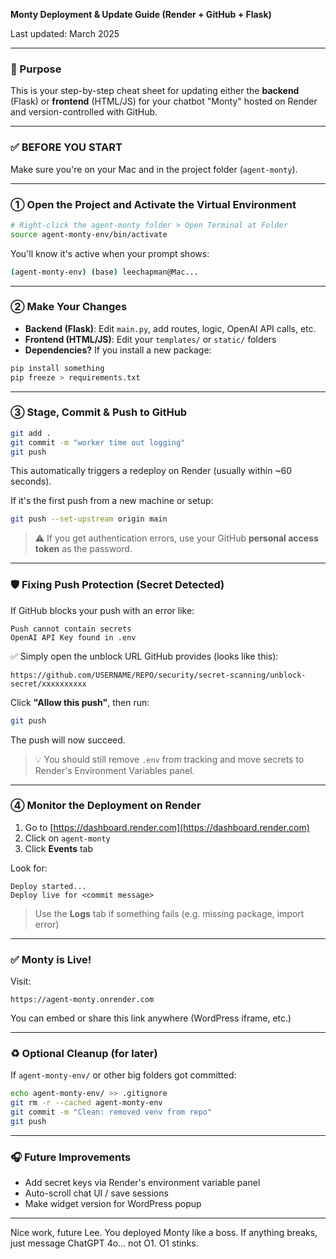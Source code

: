 **Monty Deployment & Update Guide (Render + GitHub + Flask)**

Last updated: March 2025

---

### 🔧 Purpose
This is your step-by-step cheat sheet for updating either the **backend** (Flask) or **frontend** (HTML/JS) for your chatbot "Monty" hosted on Render and version-controlled with GitHub.

---

### ✅ BEFORE YOU START
Make sure you're on your Mac and in the project folder (`agent-monty`). 

---

### ① Open the Project and Activate the Virtual Environment

```bash
# Right-click the agent-monty folder > Open Terminal at Folder
source agent-monty-env/bin/activate
```

You'll know it's active when your prompt shows:
```bash
(agent-monty-env) (base) leechapman@Mac...
```

---

### ② Make Your Changes

- **Backend (Flask)**: Edit `main.py`, add routes, logic, OpenAI API calls, etc.
- **Frontend (HTML/JS)**: Edit your `templates/` or `static/` folders
- **Dependencies?** If you install a new package:

```bash
pip install something
pip freeze > requirements.txt
```

---

### ③ Stage, Commit & Push to GitHub

```bash
git add .
git commit -m "worker time out logging"
git push
```

This automatically triggers a redeploy on Render (usually within ~60 seconds).

If it's the first push from a new machine or setup:
```bash
git push --set-upstream origin main
```

> ⚠️ If you get authentication errors, use your GitHub **personal access token** as the password.

---

### 🛡️ Fixing Push Protection (Secret Detected)
If GitHub blocks your push with an error like:
```
Push cannot contain secrets
OpenAI API Key found in .env
```

✅ Simply open the unblock URL GitHub provides (looks like this):
```
https://github.com/USERNAME/REPO/security/secret-scanning/unblock-secret/xxxxxxxxxx
```

Click **"Allow this push"**, then run:
```bash
git push
```

The push will now succeed.

> 💡 You should still remove `.env` from tracking and move secrets to Render's Environment Variables panel.

---

### ④ Monitor the Deployment on Render

1. Go to [https://dashboard.render.com](https://dashboard.render.com)
2. Click on `agent-monty`
3. Click **Events** tab

Look for:
```
Deploy started...
Deploy live for <commit message>
```

> Use the **Logs** tab if something fails (e.g. missing package, import error)

---

### ✅ Monty is Live!
Visit:
```
https://agent-monty.onrender.com
```

You can embed or share this link anywhere (WordPress iframe, etc.)

---

### ♻️ Optional Cleanup (for later)
If `agent-monty-env/` or other big folders got committed:
```bash
echo agent-monty-env/ >> .gitignore
git rm -r --cached agent-monty-env
git commit -m "Clean: removed venv from repo"
git push
```

---

### 🎧 Future Improvements
- Add secret keys via Render's environment variable panel
- Auto-scroll chat UI / save sessions
- Make widget version for WordPress popup

---

Nice work, future Lee. You deployed Monty like a boss. 
If anything breaks, just message ChatGPT 4o... not O1. O1 stinks.

